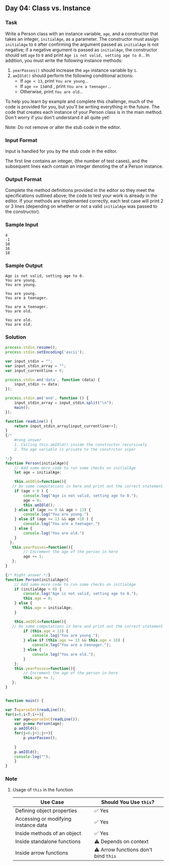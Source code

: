## Day 04: Class vs. Instance

### Task
Write a Person class with an instance variable, `age`, and a constructor that takes an integer, `initialAge`, as a parameter. The constructor must assign `initialAge` to `0` after confirming the argument passed as `initialAge` is not negative; if a negative argument is passed as `initialAge`, the constructor should set `age` to `0` and print `Age is not valid, setting age to 0.`. In addition, you must write the following instance methods:

1. `yearPasses()` should increase the `age` instance variable by `1`.
2. `amIOld()` should perform the following conditional actions:
   - If `age < 13`, print `You are young.`.
   - If  `age >= 13`and , print `You are a teenager.`.
   - Otherwise, print `You are old.`.

To help you learn by example and complete this challenge, much of the code is provided for you, but you'll be writing everything in the future. The code that creates each instance of your Person class is in the main method. Don't worry if you don't understand it all quite yet!

Note: Do not remove or alter the stub code in the editor.

### Input Format

Input is handled for you by the stub code in the editor.

The first line contains an integer,  (the number of test cases), and the  subsequent lines each contain an integer denoting the  of a Person instance.

### Output Format

Complete the method definitions provided in the editor so they meet the specifications outlined above; the code to test your work is already in the editor. If your methods are implemented correctly, each test case will print 2 or 3 lines (depending on whether or not a valid `initialAge` was passed to the constructor).

### Sample Input
```
4
-1
10
16
18
```
### Sample Output
```
Age is not valid, setting age to 0.
You are young.
You are young.

You are young.
You are a teenager.

You are a teenager.
You are old.

You are old.
You are old.
```

### Solution
```js
process.stdin.resume();
process.stdin.setEncoding('ascii');

var input_stdin = "";
var input_stdin_array = "";
var input_currentline = 0;

process.stdin.on('data', function (data) {
    input_stdin += data;
});

process.stdin.on('end', function () {
    input_stdin_array = input_stdin.split("\n");
    main();    
});

function readLine() {
    return input_stdin_array[input_currentline++];
}
{/* 
    Wrong answer 
    1. Calling this.amIOld() inside the constructor recursively
    2. The age variable is private to the constrctor scpor

*/}
function Person(initialAge){
    // Add some more code to run some checks on initialAge
    let age = initialAge;

    this.amIOld=function(){
   // Do some computations in here and print out the correct statement to the console
    if (age < 0 ) {
        console.log("Age is not valid, setting age to 0.");
        age = 0;
        this.amIOld();
    } else if (age >= 0 && age < 13) {
        console.log("You are young.")
    } else if (age >= 13 && age <18 ) {
        console.log("You are a teenager.")
    } else {
        console.log("You are old.")
    }
  };
   this.yearPasses=function(){
        // Increment the age of the person in here
        age += 1;
   };
}

{/* Right answer */}
function Person(initialAge){
    // Add some more code to run some checks on initialAge
    if (initialAge < 0) {
        console.log("Age is not valid, setting age to 0.");
        this.age = 0;
    } else {
        this.age = initialAge;
    }

    this.amIOld=function(){
   // Do some computations in here and print out the correct statement to the console
        if (this.age < 13) {
            console.log("You are young.");
        } else if (this.age >= 13 && this.age < 18) {
            console.log("You are a teenager.");
        } else {
            console.log("You are old.");
        }
    };
    this.yearPasses=function(){
        // Increment the age of the person in here
        this.age += 1;
   };
}


function main() {

var T=parseInt(readLine());
for(i=0;i<T;i++){
    var age=parseInt(readLine());
    var p=new Person(age);
    p.amIOld();
    for(j=0;j<3;j++){
        p.yearPasses();
        
    }
    p.amIOld();
    console.log("");   
    }
}
```

### Note
1. Usage of `this` in the function

    | Use Case                             | Should You Use `this`?               |
    | ------------------------------------ | ------------------------------------ |
    | Defining object properties           | ✅ Yes                                |
    | Accessing or modifying instance data | ✅ Yes                                |
    | Inside methods of an object          | ✅ Yes                                |
    | Inside standalone functions          | ⚠️ Depends on context                |
    | Inside arrow functions               | ⚠️ Arrow functions don't bind `this` |
